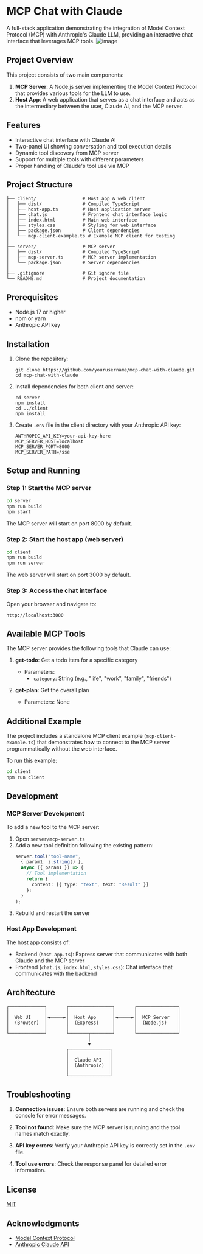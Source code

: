 # MCP Chat with Claude

A full-stack application demonstrating the integration of Model Context Protocol (MCP) with Anthropic's Claude LLM, providing an interactive chat interface that leverages MCP tools.
![image](https://github.com/user-attachments/assets/28c09d42-c684-4e69-bbf3-23fb275897a8)

## Project Overview

This project consists of two main components:

1. **MCP Server**: A Node.js server implementing the Model Context Protocol that provides various tools for the LLM to use.
2. **Host App**: A web application that serves as a chat interface and acts as the intermediary between the user, Claude AI, and the MCP server.

## Features

- Interactive chat interface with Claude AI
- Two-panel UI showing conversation and tool execution details
- Dynamic tool discovery from MCP server
- Support for multiple tools with different parameters
- Proper handling of Claude's tool use via MCP

## Project Structure

```
├── client/                 # Host app & web client
│   ├── dist/               # Compiled TypeScript
│   ├── host-app.ts         # Host application server
│   ├── chat.js             # Frontend chat interface logic
│   ├── index.html          # Main web interface
│   ├── styles.css          # Styling for web interface
│   ├── package.json        # Client dependencies
│   └── mcp-client-example.ts # Example MCP client for testing
│
├── server/                 # MCP server
│   ├── dist/               # Compiled TypeScript
│   ├── mcp-server.ts       # MCP server implementation
│   └── package.json        # Server dependencies
│
├── .gitignore              # Git ignore file
└── README.md               # Project documentation
```

## Prerequisites

- Node.js 17 or higher
- npm or yarn
- Anthropic API key

## Installation

1. Clone the repository:
   ```
   git clone https://github.com/yourusername/mcp-chat-with-claude.git
   cd mcp-chat-with-claude
   ```

2. Install dependencies for both client and server:
   ```
   cd server
   npm install
   cd ../client
   npm install
   ```

3. Create `.env` file in the client directory with your Anthropic API key:
   ```
   ANTHROPIC_API_KEY=your-api-key-here
   MCP_SERVER_HOST=localhost
   MCP_SERVER_PORT=8000
   MCP_SERVER_PATH=/sse
   ```

## Setup and Running

### Step 1: Start the MCP server

```bash
cd server
npm run build
npm start
```

The MCP server will start on port 8000 by default.

### Step 2: Start the host app (web server)

```bash
cd client
npm run build
npm run server
```

The web server will start on port 3000 by default.

### Step 3: Access the chat interface

Open your browser and navigate to:
```
http://localhost:3000
```

## Available MCP Tools

The MCP server provides the following tools that Claude can use:

1. **get-todo**: Get a todo item for a specific category
   - Parameters:
     - `category`: String (e.g., "life", "work", "family", "friends")

2. **get-plan**: Get the overall plan
   - Parameters: None

## Additional Example

The project includes a standalone MCP client example (`mcp-client-example.ts`) that demonstrates how to connect to the MCP server programmatically without the web interface.

To run this example:
```bash
cd client
npm run client
```

## Development

### MCP Server Development

To add a new tool to the MCP server:

1. Open `server/mcp-server.ts`
2. Add a new tool definition following the existing pattern:
   ```typescript
   server.tool("tool-name",
     { param1: z.string() },
     async ({ param1 }) => {
       // Tool implementation
       return {
         content: [{ type: "text", text: "Result" }]
       };
     }
   );
   ```
3. Rebuild and restart the server

### Host App Development

The host app consists of:

- Backend (`host-app.ts`): Express server that communicates with both Claude and the MCP server
- Frontend (`chat.js`, `index.html`, `styles.css`): Chat interface that communicates with the backend

## Architecture

```
┌─────────────┐       ┌────────────────┐       ┌───────────────┐
│             │       │                │       │               │
│  Web UI     │◄─────►│  Host App      │◄─────►│  MCP Server   │
│  (Browser)  │       │  (Express)     │       │  (Node.js)    │
│             │       │                │       │               │
└─────────────┘       └───────┬────────┘       └───────────────┘
                              │
                              ▼
                      ┌───────────────┐
                      │               │
                      │  Claude API   │
                      │  (Anthropic)  │
                      │               │
                      └───────────────┘
```

## Troubleshooting

1. **Connection issues**: Ensure both servers are running and check the console for error messages.

2. **Tool not found**: Make sure the MCP server is running and the tool names match exactly.

3. **API key errors**: Verify your Anthropic API key is correctly set in the `.env` file.

4. **Tool use errors**: Check the response panel for detailed error information.

## License

[MIT](LICENSE)

## Acknowledgments

- [Model Context Protocol](https://github.com/modelcontextprotocol/typescript-sdk)
- [Anthropic Claude API](https://docs.anthropic.com/claude/reference/getting-started-with-the-api)
